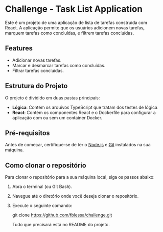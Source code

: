 # Challenge - Task List Application

Este é um projeto de uma aplicação de lista de tarefas construída com React. A aplicação permite que os usuários adicionem novas tarefas, marquem tarefas como concluídas, e filtrem tarefas concluídas.

## Features

- Adicionar novas tarefas.
- Marcar e desmarcar tarefas como concluídas.
- Filtrar tarefas concluídas.

## Estrutura do Projeto

O projeto é dividido em duas pastas principais:

- **Lógica**: Contém os arquivos TypeScript que tratam dos testes de lógica.
- **React**: Contém os componentes React e o Dockerfile para configurar a aplicação com ou sem um container Docker.

## Pré-requisitos

Antes de começar, certifique-se de ter o [Node.js](https://nodejs.org/) e [Git](https://git-scm.com/) instalados na sua máquina.

## Como clonar o repositório

Para clonar o repositório para a sua máquina local, siga os passos abaixo:

1. Abra o terminal (ou Git Bash).
2. Navegue até o diretório onde você deseja clonar o repositório.
3. Execute o seguinte comando:

   git clone https://github.com/fblessa/challenge.git

   Tudo que precisará está no README do projeto.
